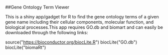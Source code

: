 ##Gene Ontology Term Viewer

This is a shiny app/gadget for R to find the gene ontology terms of a given gene name including their cellular components, molecular function, and biological processes.This app requires GO.db and biomart and can easily be downloaded through the following links:

source("https://bioconductor.org/biocLite.R")
biocLite("GO.db")
biocLite("biomaRt")
